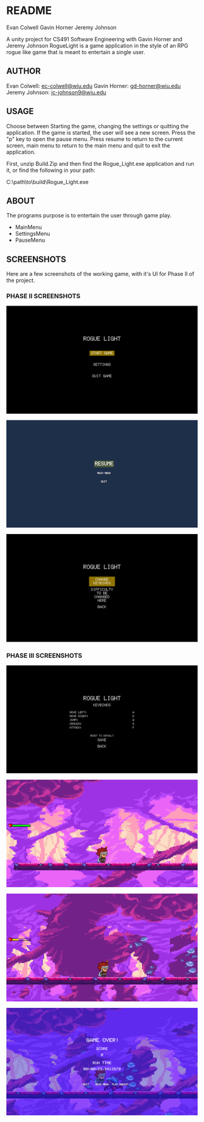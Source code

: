 # README

Evan Colwell
Gavin Horner
Jeremy Johnson 

A unity project for CS491 Software Engineering with Gavin Horner and Jeremy Johnson
RogueLight is a game application in the style of an RPG rogue like game that is meant to entertain a single user.

## AUTHOR

Evan Colwell: ec-colwell@wiu.edu
Gavin Horner: gd-horner@wiu.edu
Jeremy Johnson: jc-johnson9@wiu.edu

## USAGE

Choose between Starting the game, changing the settings or quitting the application. If the game is started, the user will see a new screen. Press the "p" key to open the pause menu. Press resume to return to the current screen, main menu to return to the main menu and quit to exit the application.

First, unzip Build.Zip and then find the Rogue_Light.exe application and run it, or find the following in your path:

C:\path\to\build\Rogue_Light.exe

## ABOUT

The programs purpose is to entertain the user through game play. 

- MainMenu
- SettingsMenu
- PauseMenu

## SCREENSHOTS

Here are a few screenshots of the working game, with it's UI for Phase II of the project.

### PHASE II SCREENSHOTS

![Main Title Screen](Images/MainScreen.png)

![Pause Screen](Images/PauseScreen.png)

![Settings Screen](Images/SettingsScreen.png)

### PHASE III SCREENSHOTS

![Keybinds Screen](Images/KeybindsScreen.png)

![Starting Game](Images/StartGame.png)

![Player taken damage](Images/PlayerDamage.png)

![Game Over Screen](Images/EndScreen.png)

